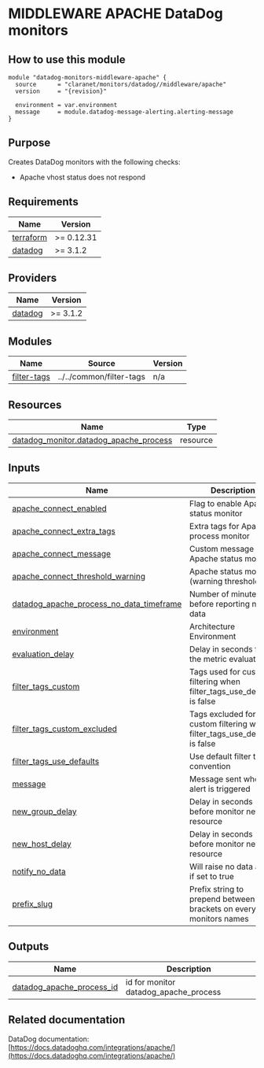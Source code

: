 # MIDDLEWARE APACHE DataDog monitors

## How to use this module

```hcl
module "datadog-monitors-middleware-apache" {
  source      = "claranet/monitors/datadog//middleware/apache"
  version     = "{revision}"

  environment = var.environment
  message     = module.datadog-message-alerting.alerting-message
}

```

## Purpose

Creates DataDog monitors with the following checks:

- Apache vhost status does not respond

<!-- BEGIN_TF_DOCS -->
## Requirements

| Name | Version |
|------|---------|
| <a name="requirement_terraform"></a> [terraform](#requirement\_terraform) | >= 0.12.31 |
| <a name="requirement_datadog"></a> [datadog](#requirement\_datadog) | >= 3.1.2 |

## Providers

| Name | Version |
|------|---------|
| <a name="provider_datadog"></a> [datadog](#provider\_datadog) | >= 3.1.2 |

## Modules

| Name | Source | Version |
|------|--------|---------|
| <a name="module_filter-tags"></a> [filter-tags](#module\_filter-tags) | ../../common/filter-tags | n/a |

## Resources

| Name | Type |
|------|------|
| [datadog_monitor.datadog_apache_process](https://registry.terraform.io/providers/DataDog/datadog/latest/docs/resources/monitor) | resource |

## Inputs

| Name | Description | Type | Default | Required |
|------|-------------|------|---------|:--------:|
| <a name="input_apache_connect_enabled"></a> [apache\_connect\_enabled](#input\_apache\_connect\_enabled) | Flag to enable Apache status monitor | `string` | `"true"` | no |
| <a name="input_apache_connect_extra_tags"></a> [apache\_connect\_extra\_tags](#input\_apache\_connect\_extra\_tags) | Extra tags for Apache process monitor | `list(string)` | `[]` | no |
| <a name="input_apache_connect_message"></a> [apache\_connect\_message](#input\_apache\_connect\_message) | Custom message for Apache status monitor | `string` | `""` | no |
| <a name="input_apache_connect_threshold_warning"></a> [apache\_connect\_threshold\_warning](#input\_apache\_connect\_threshold\_warning) | Apache status monitor (warning threshold) | `string` | `3` | no |
| <a name="input_datadog_apache_process_no_data_timeframe"></a> [datadog\_apache\_process\_no\_data\_timeframe](#input\_datadog\_apache\_process\_no\_data\_timeframe) | Number of minutes before reporting no data | `string` | `10` | no |
| <a name="input_environment"></a> [environment](#input\_environment) | Architecture Environment | `string` | n/a | yes |
| <a name="input_evaluation_delay"></a> [evaluation\_delay](#input\_evaluation\_delay) | Delay in seconds for the metric evaluation | `number` | `15` | no |
| <a name="input_filter_tags_custom"></a> [filter\_tags\_custom](#input\_filter\_tags\_custom) | Tags used for custom filtering when filter\_tags\_use\_defaults is false | `string` | `"*"` | no |
| <a name="input_filter_tags_custom_excluded"></a> [filter\_tags\_custom\_excluded](#input\_filter\_tags\_custom\_excluded) | Tags excluded for custom filtering when filter\_tags\_use\_defaults is false | `string` | `""` | no |
| <a name="input_filter_tags_use_defaults"></a> [filter\_tags\_use\_defaults](#input\_filter\_tags\_use\_defaults) | Use default filter tags convention | `string` | `"true"` | no |
| <a name="input_message"></a> [message](#input\_message) | Message sent when an alert is triggered | `any` | n/a | yes |
| <a name="input_new_group_delay"></a> [new\_group\_delay](#input\_new\_group\_delay) | Delay in seconds before monitor new resource | `number` | `300` | no |
| <a name="input_new_host_delay"></a> [new\_host\_delay](#input\_new\_host\_delay) | Delay in seconds before monitor new resource | `number` | `300` | no |
| <a name="input_notify_no_data"></a> [notify\_no\_data](#input\_notify\_no\_data) | Will raise no data alert if set to true | `bool` | `true` | no |
| <a name="input_prefix_slug"></a> [prefix\_slug](#input\_prefix\_slug) | Prefix string to prepend between brackets on every monitors names | `string` | `""` | no |

## Outputs

| Name | Description |
|------|-------------|
| <a name="output_datadog_apache_process_id"></a> [datadog\_apache\_process\_id](#output\_datadog\_apache\_process\_id) | id for monitor datadog\_apache\_process |
<!-- END_TF_DOCS -->
## Related documentation

DataDog documentation: [https://docs.datadoghq.com/integrations/apache/](https://docs.datadoghq.com/integrations/apache/)
